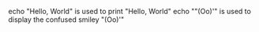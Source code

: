 echo "Hello, World" is used to print "Hello, World"
echo "\"(Oo)'" is used to display the confused smiley "(Oo)'"